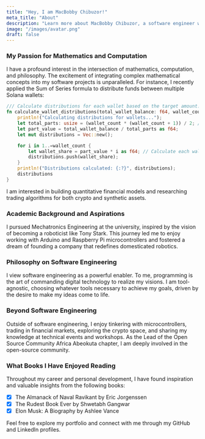 ```yaml
---
title: "Hey, I am MacBobby Chibuzor!"
meta_title: "About"
description: "Learn more about MacBobby Chibuzor, a software engineer with a passion for FinTech and blockchain solutions."
image: "/images/avatar.png"
draft: false
---
```


### My Passion for Mathematics and Computation

I have a profound interest in the intersection of mathematics, computation, and philosophy. 
The excitement of integrating complex mathematical concepts into my software projects is unparalleled. 
For instance, I recently applied the Sum of Series formula to distribute funds between multiple Solana wallets:


```rust
/// Calculate distributions for each wallet based on the target amount.
fn calculate_wallet_distributions(total_wallet_balance: f64, wallet_count: usize) -> Vec<f64> {
    println!("Calculating distributions for wallets...");
    let total_parts: usize = (wallet_count * (wallet_count + 1)) / 2; // Using Sum of Series formula n(n+1)/2
    let part_value = total_wallet_balance / total_parts as f64;
    let mut distributions = Vec::new();

    for i in 1..=wallet_count {
        let wallet_share = part_value * i as f64; // Calculate each wallet's share based on their position in the sequence
        distributions.push(wallet_share);
    }
    println!("Distributions calculated: {:?}", distributions);
    distributions
}
```

I am interested in building quantitative financial models and researching trading algorithms for both crypto and synthetic assets.

### Academic Background and Aspirations
I pursued Mechatronics Engineering at the university, inspired by the vision of becoming a roboticist like Tony Stark. 
This journey led me to enjoy working with Arduino and Raspberry Pi microcontrollers and 
fostered a dream of founding a company that redefines domesticated robotics.

### Philosophy on Software Engineering
I view software engineering as a powerful enabler. 
To me, programming is the art of commanding digital technology to realize my visions. 
I am tool-agnostic, choosing whatever tools necessary to achieve my goals, driven by the desire to make my ideas come to life.

### Beyond Software Engineering
Outside of software engineering, I enjoy tinkering with microcontrollers, trading in financial markets, 
exploring the crypto space, and sharing my knowledge at technical events and workshops. 
As the Lead of the Open Source Community Africa Abeokuta chapter, I am deeply involved in the open-source community.

### What Books I Have Enjoyed Reading

Throughout my career and personal development, I have found inspiration and valuable insights from the following books:

- [x] The Almanack of Naval Ravikant by Eric Jorgenssen
- [x] The Rudest Book Ever by Shwetabh Gangwar
- [x] Elon Musk: A Biography by Ashlee Vance

Feel free to explore my portfolio and connect with me through my GitHub and LinkedIn profiles.

